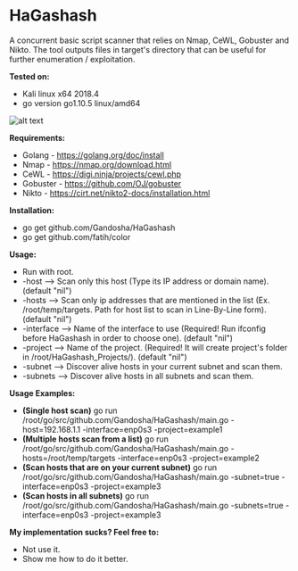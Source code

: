 # HaGashash
A concurrent basic script scanner that relies on Nmap, CeWL, Gobuster and Nikto.
The tool outputs files in target's directory that can be useful for further enumeration / exploitation.

**Tested on:**
- Kali linux x64 2018.4
- go version go1.10.5 linux/amd64

![alt text](https://i.imgflip.com/139g0q.jpg)

**Requirements:**
* Golang - https://golang.org/doc/install
* Nmap - https://nmap.org/download.html
* CeWL - https://digi.ninja/projects/cewl.php
* Gobuster - https://github.com/OJ/gobuster
* Nikto - https://cirt.net/nikto2-docs/installation.html

**Installation:**
* go get github.com/Gandosha/HaGashash
* go get github.com/fatih/color

**Usage:**
* Run with root.
* -host 
--> Scan only this host (Type its IP address or domain name). (default "nil")
* -hosts 
--> Scan only ip addresses that are mentioned in the list (Ex. /root/temp/targets. Path for host list to scan in Line-By-Line form). (default "nil")
* -interface 
--> Name of the interface to use (Required! Run ifconfig before HaGashash in order to choose one). (default "nil")
* -project 
--> Name of the project. (Required! It will create project's folder in /root/HaGashash_Projects/). (default "nil")
* -subnet 
--> Discover alive hosts in your current subnet and scan them.
* -subnets 
--> Discover alive hosts in all subnets and scan them.

**Usage Examples:**
* **(Single host scan)** go run /root/go/src/github.com/Gandosha/HaGashash/main.go -host=192.168.1.1 -interface=enp0s3 -project=example1
* **(Multiple hosts scan from a list)** go run /root/go/src/github.com/Gandosha/HaGashash/main.go -hosts=/root/temp/targets -interface=enp0s3 -project=example2
* **(Scan hosts that are on your current subnet)** go run /root/go/src/github.com/Gandosha/HaGashash/main.go -subnet=true -interface=enp0s3 -project=example3
* **(Scan hosts in all subnets)** go run /root/go/src/github.com/Gandosha/HaGashash/main.go -subnets=true -interface=enp0s3 -project=example3


**My implementation sucks? Feel free to:**
* Not use it.
* Show me how to do it better.
